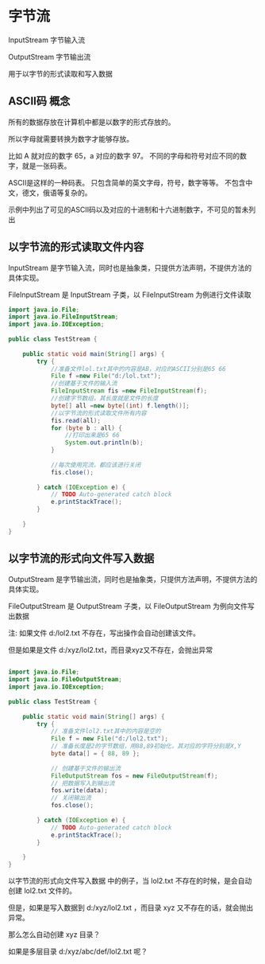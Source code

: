 # 字节流

InputStream 字节输入流

OutputStream 字节输出流

用于以字节的形式读取和写入数据

## ASCII码 概念

所有的数据存放在计算机中都是以数字的形式存放的。

所以字母就需要转换为数字才能够存放。

比如 A 就对应的数字 65，a 对应的数字 97。 不同的字母和符号对应不同的数字，就是一张码表。

ASCII是这样的一种码表。 只包含简单的英文字母，符号，数字等等。 不包含中文，德文，俄语等复杂的。

示例中列出了可见的ASCII码以及对应的十进制和十六进制数字，不可见的暂未列出

## 以字节流的形式读取文件内容

InputStream 是字节输入流，同时也是抽象类，只提供方法声明，不提供方法的具体实现。

FileInputStream 是 InputStream 子类，以 FileInputStream 为例进行文件读取

```java
import java.io.File;
import java.io.FileInputStream;
import java.io.IOException;
  
public class TestStream {
  
    public static void main(String[] args) {
        try {
            //准备文件lol.txt其中的内容是AB，对应的ASCII分别是65 66
            File f =new File("d:/lol.txt");
            //创建基于文件的输入流
            FileInputStream fis =new FileInputStream(f);
            //创建字节数组，其长度就是文件的长度
            byte[] all =new byte[(int) f.length()];
            //以字节流的形式读取文件所有内容
            fis.read(all);
            for (byte b : all) {
                //打印出来是65 66
                System.out.println(b);
            }
             
            //每次使用完流，都应该进行关闭
            fis.close();
              
        } catch (IOException e) {
            // TODO Auto-generated catch block
            e.printStackTrace();
        }
          
    }
}
```

## 以字节流的形式向文件写入数据

OutputStream 是字节输出流，同时也是抽象类，只提供方法声明，不提供方法的具体实现。

FileOutputStream 是 OutputStream 子类，以 FileOutputStream 为例向文件写出数据

注: 如果文件 d:/lol2.txt 不存在，写出操作会自动创建该文件。

但是如果是文件 d:/xyz/lol2.txt，而目录xyz又不存在，会抛出异常

```java
 
import java.io.File;
import java.io.FileOutputStream;
import java.io.IOException;
 
public class TestStream {
 
    public static void main(String[] args) {
        try {
            // 准备文件lol2.txt其中的内容是空的
            File f = new File("d:/lol2.txt");
            // 准备长度是2的字节数组，用88,89初始化，其对应的字符分别是X,Y
            byte data[] = { 88, 89 };
 
            // 创建基于文件的输出流
            FileOutputStream fos = new FileOutputStream(f);
            // 把数据写入到输出流
            fos.write(data);
            // 关闭输出流
            fos.close();
             
        } catch (IOException e) {
            // TODO Auto-generated catch block
            e.printStackTrace();
        }
 
    }
}
```

以字节流的形式向文件写入数据 中的例子，当 lol2.txt 不存在的时候，是会自动创建 lol2.txt 文件的。

但是，如果是写入数据到 d:/xyz/lol2.txt ，而目录 xyz 又不存在的话，就会抛出异常。

那么怎么自动创建 xyz 目录？

如果是多层目录 d:/xyz/abc/def/lol2.txt 呢？


